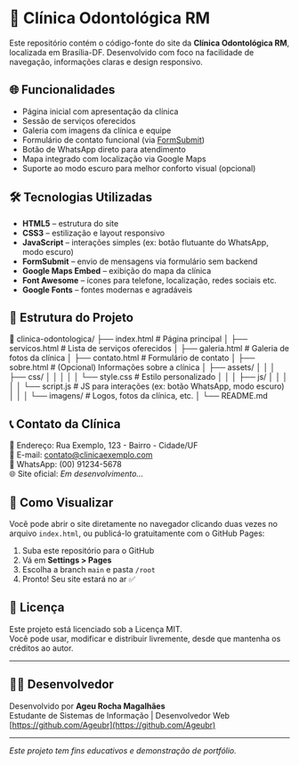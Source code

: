 # 🦷 Clínica Odontológica RM

Este repositório contém o código-fonte do site da **Clínica Odontológica RM**, localizada em Brasília-DF. Desenvolvido com foco na facilidade de navegação, informações claras e design responsivo.

## 🌐 Funcionalidades

- Página inicial com apresentação da clínica  
- Sessão de serviços oferecidos  
- Galeria com imagens da clínica e equipe  
- Formulário de contato funcional (via [FormSubmit](https://formsubmit.co/))  
- Botão de WhatsApp direto para atendimento  
- Mapa integrado com localização via Google Maps  
- Suporte ao modo escuro para melhor conforto visual (opcional)  

## 🛠 Tecnologias Utilizadas

- **HTML5** – estrutura do site  
- **CSS3** – estilização e layout responsivo  
- **JavaScript** – interações simples (ex: botão flutuante do WhatsApp, modo escuro)  
- **FormSubmit** – envio de mensagens via formulário sem backend  
- **Google Maps Embed** – exibição do mapa da clínica  
- **Font Awesome** – ícones para telefone, localização, redes sociais etc.  
- **Google Fonts** – fontes modernas e agradáveis  

## 📁 Estrutura do Projeto

📁 clinica-odontologica/
├── index.html # Página principal
│
├── servicos.html # Lista de serviços oferecidos
│
├── galeria.html # Galeria de fotos da clínica
│
├── contato.html # Formulário de contato
│
├── sobre.html # (Opcional) Informações sobre a clínica
│
├── assets/
│ │
│ ├── css/
│ │ │
│ │ └── style.css # Estilo personalizado
│ │
│ ├── js/
│ │ │
│ │ └── script.js # JS para interações (ex: botão WhatsApp, modo escuro)
│ │
│ └── imagens/ # Logos, fotos da clínica, etc.
│
└── README.md


## 📞 Contato da Clínica

📍 Endereço: Rua Exemplo, 123 - Bairro - Cidade/UF  
📧 E-mail: contato@clinicaexemplo.com  
📱 WhatsApp: (00) 91234-5678  
🌐 Site oficial: *Em desenvolvimento...*

## 🚀 Como Visualizar

Você pode abrir o site diretamente no navegador clicando duas vezes no arquivo `index.html`, ou publicá-lo gratuitamente com o GitHub Pages:

1. Suba este repositório para o GitHub  
2. Vá em **Settings > Pages**  
3. Escolha a branch `main` e pasta `/root`  
4. Pronto! Seu site estará no ar ✅  

## 📝 Licença

Este projeto está licenciado sob a Licença MIT.  
Você pode usar, modificar e distribuir livremente, desde que mantenha os créditos ao autor.

---

## 🧑‍💻 Desenvolvedor

Desenvolvido por **Ageu Rocha Magalhães**  
Estudante de Sistemas de Informação | Desenvolvedor Web  
[https://github.com/Ageubr](https://github.com/Ageubr)  

---

*Este projeto tem fins educativos e demonstração de portfólio.*

